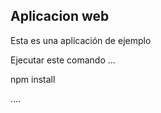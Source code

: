 
## Aplicacion web

Esta es una aplicación de ejemplo

Ejecutar este comando
...

npm install

....

